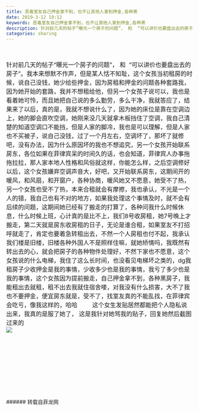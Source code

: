 ```yaml
---
title: 恶毒室友自己押金拿不到，也不让其他人拿到押金,各种黑
date: 2019-3-12 19:12
keywords: 恶毒室友自己押金拿不到，也不让其他人拿到押金,各种黑
description: 针对前几天的帖子“曝光一个房子的问题”， 和  “可以讲价也要盘出去的房子”。我本来想默不作声，但是某人恬不知耻，这个女孩当初租房的时候，说自己没钱，她少给些押金，因为房租和押金的问题各种套路我，因为她开始的套路，我并不想租给他，但另一个女
categories: sharing
---
```

<td class="t_f" id="postmessage_3212212">

<br/>
<br/>
<font style="font-size:16px">针对前几天的帖子“曝光一个房子的问题”， 和  “可以讲价也要盘出去的房子”。我本来想默不作声，但是某人恬不知耻，这个女孩当初租房的时候，说自己没钱，她少给些押金，因为房租和押金的问题各种套路我，因为她开始的套路，我并不想租给他，但另一个女孩子说可以，我也是看着她可怜，而且她把自己说的多么勤劳，多么干净，我就答应了，结果来了以后，真的是，我就不想说什么了，因为她的床位是靠在空调边上，她的脚会直吹空调，她刚来没几天就拿木板挡住了空调，我自己清楚的知道空调口不能挡，但是人家的脚冷，我也是可以理解，但是人家也不买被子，说自己没钱，过了一个月左右，空调坏了，那坏了就修吧，没有办法，因为什么原因坏的我也不想追究，另一个女孩开始联系房东，各位如果在菲律宾呆的时间久的话，也会知道，菲律宾人办事拖拖拉拉，那人家本地人性格和风俗就这样，你能怎么样，之后空调修好以后，这个女孩嫌弃空调声音大，好吧，又开始联系房东，这期间开的暖风，和风扇，和开窗户，各种协商，暖风她又不愿意，她受不了热，另一个女孩也受不了热，本来合租就会有摩擦，我也承认，不光是一个人的错，我自己也有不对的地方，如果我处理这个事情及时，就不会有后续的问题，这期间她已经有了搬走的打算了，各种问我什么时候休息，什么时候上班，心计真的是比不上，我们8号收房租，她7号晚上才搬走，第二天就是房东收房租的日子，无论是谁合租，如果室友不打招呼就走了，肯定也要着急转租出去，不然一个人房租也付不起，我承认我们楼是旧楼，旧楼各种外国人不是照样住嘛，就她矫情吗，我既然有转出去的心，就会把房子的各种物件处理好，不然下家也不愿意，这个女孩说的什么电梯，我住了这么长时间，也没看见电梯坏之类的，dg我租房子少收押金是我的事情，少收多少也是我的事情，我亏了多少也是我的事情，这个女孩因为提前搬走，自己押金拿不到，各种黑房子，我能租出去就租，租不出去我就住宿舍喽，对我没有什么损害，大不了我也不要押金，便宜房东就是，受不了，找室友真的不能乱找，在菲律宾会吃亏，像我这样的，哈哈         这个女生发贴居然都能把个人隐私说出来，我真的是服了她了， 这是我针对她骂我的贴子，回复她然后截图过来的</font><br/>

<img aid="1110620" data-cf-modified-e50675cc5db3cef6f1d8278a-="" file="data/attachment/forum/201903/12/191545n3yebbh2t321252k.jpg.thumb.jpg" id="aimg_1110620" inpost="1" onclick="" onmouseover="" src="http://www.flw.ph/data/attachment/forum/201903/12/191545n3yebbh2t321252k.jpg" style="cursor:pointer" zoomfile="data/attachment/forum/201903/12/191545n3yebbh2t321252k.jpg"/>


<font style="font-size:16px"><br/>
</font><font style="font-size:16px"><br/>
</font><br/>
<font style="font-size:16px"><br/>
</font><br/>
<font style="font-size:16px"><br/>
</font><br/>
<br/>
</td>
###### 转载自菲龙网